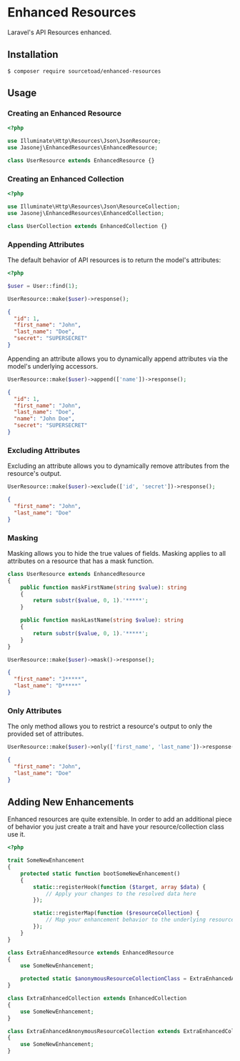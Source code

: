 # Enhanced Resources
Laravel's API Resources enhanced.
## Installation
```
$ composer require sourcetoad/enhanced-resources
```
## Usage
### Creating an Enhanced Resource
```php
<?php

use Illuminate\Http\Resources\Json\JsonResource;
use Jasonej\EnhancedResources\EnhancedResource;

class UserResource extends EnhancedResource {}
```

### Creating an Enhanced Collection
```php
<?php

use Illuminate\Http\Resources\Json\ResourceCollection;
use Jasonej\EnhancedResources\EnhancedCollection;

class UserCollection extends EnhancedCollection {}
```

### Appending Attributes
The default behavior of API resources is to return the model's attributes:
```php
<?php

$user = User::find(1);

UserResource::make($user)->response();
```
```json
{
  "id": 1,
  "first_name": "John",
  "last_name": "Doe",
  "secret": "SUPERSECRET"
}
```


Appending an attribute allows you to dynamically append attributes via the model's underlying accessors.
```php
UserResource::make($user)->append(['name'])->response();
```
```json
{
  "id": 1,
  "first_name": "John",
  "last_name": "Doe",
  "name": "John Doe", 
  "secret": "SUPERSECRET"
}
```

### Excluding Attributes
Excluding an attribute allows you to dynamically remove attributes from the resource's output.
```php
UserResource::make($user)->exclude(['id', 'secret'])->response();
```
```json
{
  "first_name": "John",
  "last_name": "Doe"
}
```

### Masking
Masking allows you to hide the true values of fields. Masking applies to all attributes on a resource that has a mask function.
```php
class UserResource extends EnhancedResource
{
    public function maskFirstName(string $value): string
    {
        return substr($value, 0, 1).'*****';
    }

    public function maskLastName(string $value): string
    {
        return substr($value, 0, 1).'*****';
    }
}

UserResource::make($user)->mask()->response();
```
```json
{
  "first_name": "J*****",
  "last_name": "D*****"
}
```

### Only Attributes
The only method allows you to restrict a resource's output to only the provided set of attributes.
```php
UserResource::make($user)->only(['first_name', 'last_name'])->response();
```
```json
{
  "first_name": "John",
  "last_name": "Doe"
}
```

## Adding New Enhancements
Enhanced resources are quite extensible. In order to add an additional piece of behavior you just create a trait and have your resource/collection class use it.

```php
<?php

trait SomeNewEnhancement
{
    protected static function bootSomeNewEnhancement()
    {
        static::registerHook(function ($target, array $data) {
            // Apply your changes to the resolved data here
        });

        static::registerMap(function ($resourceCollection) {
            // Map your enhancement behavior to the underlying resource here
        });
    }
}

class ExtraEnhancedResource extends EnhancedResource
{
    use SomeNewEnhancement;

    protected static $anonymousResourceCollectionClass = ExtraEnhancedAnonymousResourceCollection::class;
}

class ExtraEnhancedCollection extends EnhancedCollection
{
    use SomeNewEnhancement;
}

class ExtraEnhancedAnonymousResourceCollection extends ExtraEnhancedCollection
{
    use SomeNewEnhancement;
}
```